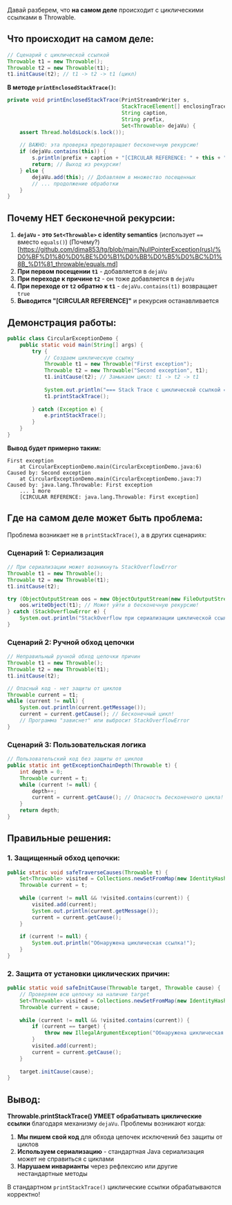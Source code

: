 Давай разберем, что **на самом деле** происходит с циклическими ссылками в Throwable.

## Что происходит на самом деле:

```java
// Сценарий с циклической ссылкой
Throwable t1 = new Throwable();
Throwable t2 = new Throwable(t1);
t1.initCause(t2); // t1 -> t2 -> t1 (цикл)
```

**В методе `printEnclosedStackTrace()`:**

```java
private void printEnclosedStackTrace(PrintStreamOrWriter s,
                                     StackTraceElement[] enclosingTrace,
                                     String caption,
                                     String prefix,
                                     Set<Throwable> dejaVu) {
    assert Thread.holdsLock(s.lock());
    
    // ВАЖНО: эта проверка предотвращает бесконечную рекурсию!
    if (dejaVu.contains(this)) {
        s.println(prefix + caption + "[CIRCULAR REFERENCE: " + this + "]");
        return; // Выход из рекурсии!
    } else {
        dejaVu.add(this); // Добавляем в множество посещенных
        // ... продолжение обработки
    }
}
```

## Почему НЕТ бесконечной рекурсии:

1. **`dejaVu` - это `Set<Throwable>` с identity semantics** (использует `==` вместо `equals()`) (Почему?)[https://github.com/dima853/tg/blob/main/NullPointerException(rus)/%D0%BF%D1%80%D0%BE%D0%B1%D0%BB%D0%B5%D0%BC%D1%8B_%D1%81_throwable/equals.md]
2. **При первом посещении `t1`** - добавляется в `dejaVu`
3. **При переходе к причине `t2`** - он тоже добавляется в `dejaVu`  
4. **При переходе от `t2` обратно к `t1`** - `dejaVu.contains(t1)` возвращает `true`
5. **Выводится "[CIRCULAR REFERENCE]"** и рекурсия останавливается

## Демонстрация работы:

```java
public class CircularExceptionDemo {
    public static void main(String[] args) {
        try {
            // Создаем циклическую ссылку
            Throwable t1 = new Throwable("First exception");
            Throwable t2 = new Throwable("Second exception", t1);
            t1.initCause(t2); // Замыкаем цикл: t1 -> t2 -> t1
            
            System.out.println("=== Stack Trace с циклической ссылкой ===");
            t1.printStackTrace();
            
        } catch (Exception e) {
            e.printStackTrace();
        }
    }
}
```

**Вывод будет примерно таким:**
```
First exception
    at CircularExceptionDemo.main(CircularExceptionDemo.java:6)
Caused by: Second exception
    at CircularExceptionDemo.main(CircularExceptionDemo.java:7)
Caused by: java.lang.Throwable: First exception
    ... 1 more
    [CIRCULAR REFERENCE: java.lang.Throwable: First exception]
```

## Где на самом деле может быть проблема:

Проблема возникает не в `printStackTrace()`, а в других сценариях:

### Сценарий 1: Сериализация
```java
// При сериализации может возникнуть StackOverflowError
Throwable t1 = new Throwable();
Throwable t2 = new Throwable(t1);
t1.initCause(t2);

try (ObjectOutputStream oos = new ObjectOutputStream(new FileOutputStream("test.ser"))) {
    oos.writeObject(t1); // Может уйти в бесконечную рекурсию!
} catch (StackOverflowError e) {
    System.out.println("StackOverflow при сериализации циклической ссылки!");
}
```

### Сценарий 2: Ручной обход цепочки
```java
// Неправильный ручной обход цепочки причин
Throwable t1 = new Throwable();
Throwable t2 = new Throwable(t1);
t1.initCause(t2);

// Опасный код - нет защиты от циклов
Throwable current = t1;
while (current != null) {
    System.out.println(current.getMessage());
    current = current.getCause(); // Бесконечный цикл!
    // Программа "зависнет" или выбросит StackOverflowError
}
```

### Сценарий 3: Пользовательская логика
```java
// Пользовательский код без защиты от циклов
public static int getExceptionChainDepth(Throwable t) {
    int depth = 0;
    Throwable current = t;
    while (current != null) {
        depth++;
        current = current.getCause(); // Опасность бесконечного цикла!
    }
    return depth;
}
```

## Правильные решения:

### 1. Защищенный обход цепочки:
```java
public static void safeTraverseCauses(Throwable t) {
    Set<Throwable> visited = Collections.newSetFromMap(new IdentityHashMap<>());
    Throwable current = t;
    
    while (current != null && !visited.contains(current)) {
        visited.add(current);
        System.out.println(current.getMessage());
        current = current.getCause();
    }
    
    if (current != null) {
        System.out.println("Обнаружена циклическая ссылка!");
    }
}
```

### 2. Защита от установки циклических причин:
```java
public static void safeInitCause(Throwable target, Throwable cause) {
    // Проверяем всю цепочку на наличие target
    Set<Throwable> visited = Collections.newSetFromMap(new IdentityHashMap<>());
    Throwable current = cause;
    
    while (current != null && !visited.contains(current)) {
        if (current == target) {
            throw new IllegalArgumentException("Обнаружена циклическая ссылка!");
        }
        visited.add(current);
        current = current.getCause();
    }
    
    target.initCause(cause);
}
```

## Вывод:

**Throwable.printStackTrace() УМЕЕТ обрабатывать циклические ссылки** благодаря механизму `dejaVu`. Проблемы возникают когда:

1. **Мы пишем свой код** для обхода цепочек исключений без защиты от циклов
2. **Используем сериализацию** - стандартная Java сериализация может не справиться с циклами
3. **Нарушаем инварианты** через рефлексию или другие нестандартные методы

В стандартном `printStackTrace()` циклические ссылки обрабатываются корректно!